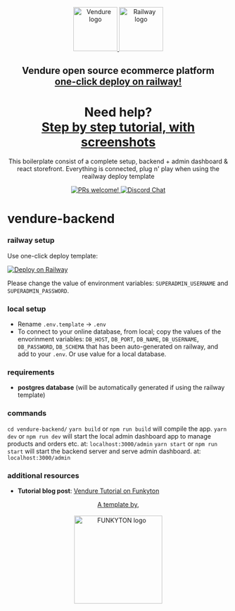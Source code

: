 <p align="center">
  <a href="https://www.vendure.io">
    <img alt="Vendure logo" src="https://res.cloudinary.com/hczpmiapo/image/upload/v1731251520/Static%20assets/Logos/Vendure_rk01uc.png" width=100>
  </a>
  <a href="https://railway.app?referralCode=-Yg50p">
    <picture>
      <source media="(prefers-color-scheme: dark)" srcset="https://railway.app/brand/logo-light.svg">
      <source media="(prefers-color-scheme: light)" srcset="https://railway.app/brand/logo-dark.svg">
      <img alt="Railway logo" src="https://railway.app/brand/logo-light.svg" width=100>
    </picture>
  </a>
</p>

<h2 align="center">
  Vendure open source ecommerce platform<br>
  <a href="https://railway.app/template/6DeBLr?referralCode=-Yg50p">one-click deploy on railway!</a>
</h2>

<h1 align="center">
  Need help?<br>
  <a href="https://funkyton.com/vendure-tutorial/">Step by step tutorial, with screenshots</a>
</h1>





<p align="center">
This boilerplate consist of a complete setup, backend + admin dashboard & react storefront. Everything is connected, plug n' play when using the reailway deploy template</p>

<p align="center">
  <a href="https://github.com/vendure-ecommerce/vendure/blob/0b1dcb7b03ca127ac8e63540d61d13fbcc02ff9f/CONTRIBUTING.md">
    <img src="https://img.shields.io/badge/PRs-welcome-brightgreen.svg?style=flat" alt="PRs welcome!" />
  </a>
  <a href="https://www.vendure.io/community">
    <img src="https://img.shields.io/badge/chat-on%20discord-7289DA.svg" alt="Discord Chat" />
  </a>
</p>

# vendure-backend

### railway setup

Use one-click deploy template:

[![Deploy on Railway](https://railway.app/button.svg)](https://railway.app/template/6DeBLr?referralCode=-Yg50p)

Please change the value of environment variables: `SUPERADMIN_USERNAME` and `SUPERADMIN_PASSWORD`.

### local setup
- Rename `.env.template` ->  `.env`
- To connect to your online database, from local; copy the values of the envorinment variables: `DB_HOST`, `DB_PORT`, `DB_NAME`, `DB_USERNAME`, `DB_PASSWORD`, `DB_SCHEMA`
that has been auto-generated on railway, and add to your `.env`. Or use value for a local database.

### requirements
- **postgres database** (will be automatically generated if using the railway template)


### commands
`cd vendure-backend/`
`yarn build` or `npm run build` will compile the app.
`yarn dev` or `npm run dev` will start the local admin dashboard app to manage products and orders etc. at: `localhost:3000/admin`
`yarn start` or `npm run start` will start the backend server and serve admin dashboard. at: `localhost:3000/admin`

### additional resources
- **Tutorial blog post**: [Vendure Tutorial on Funkyton](https://funkyton.com/vendure-tutorial/)


<p align="center">
  <a href="https://funkyton.com/">
    A template by,
    <br><br>
    <picture>
      <img alt="FUNKYTON logo" src="https://res-5.cloudinary.com/hczpmiapo/image/upload/q_auto/v1/ghost-blog-images/funkyton-logo.png" width=200>
    </picture>
  </a>
</p>

